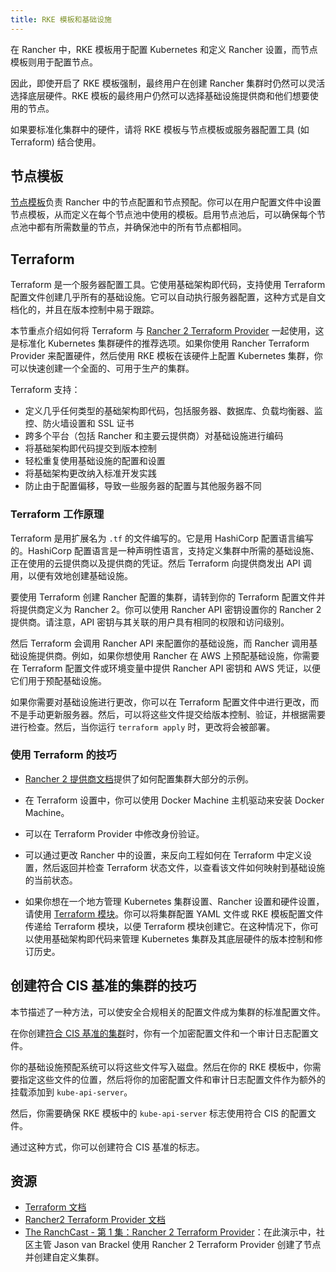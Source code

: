 ```yaml
---
title: RKE 模板和基础设施
---
```


在 Rancher 中，RKE 模板用于配置 Kubernetes 和定义 Rancher 设置，而节点模板则用于配置节点。

因此，即使开启了 RKE 模板强制，最终用户在创建 Rancher 集群时仍然可以灵活选择底层硬件。RKE 模板的最终用户仍然可以选择基础设施提供商和他们想要使用的节点。

如果要标准化集群中的硬件，请将 RKE 模板与节点模板或服务器配置工具 (如 Terraform) 结合使用。

## 节点模板

[节点模板](../../../../reference-guides/user-settings/manage-node-templates.md)负责 Rancher 中的节点配置和节点预配。你可以在用户配置文件中设置节点模板，从而定义在每个节点池中使用的模板。启用节点池后，可以确保每个节点池中都有所需数量的节点，并确保池中的所有节点都相同。

## Terraform

Terraform 是一个服务器配置工具。它使用基础架构即代码，支持使用 Terraform 配置文件创建几乎所有的基础设施。它可以自动执行服务器配置，这种方式是自文档化的，并且在版本控制中易于跟踪。

本节重点介绍如何将 Terraform 与 [Rancher 2 Terraform Provider](https://www.terraform.io/docs/providers/rancher2/) 一起使用，这是标准化 Kubernetes 集群硬件的推荐选项。如果你使用 Rancher Terraform Provider 来配置硬件，然后使用 RKE 模板在该硬件上配置 Kubernetes 集群，你可以快速创建一个全面的、可用于生产的集群。

Terraform 支持：

- 定义几乎任何类型的基础架构即代码，包括服务器、数据库、负载均衡器、监控、防火墙设置和 SSL 证书
- 跨多个平台（包括 Rancher 和主要云提供商）对基础设施进行编码
- 将基础架构即代码提交到版本控制
- 轻松重复使用基础设施的配置和设置
- 将基础架构更改纳入标准开发实践
- 防止由于配置偏移，导致一些服务器的配置与其他服务器不同

### Terraform 工作原理

Terraform 是用扩展名为 `.tf` 的文件编写的。它是用 HashiCorp 配置语言编写的。HashiCorp 配置语言是一种声明性语言，支持定义集群中所需的基础设施、正在使用的云提供商以及提供商的凭证。然后 Terraform 向提供商发出 API 调用，以便有效地创建基础设施。

要使用 Terraform 创建 Rancher 配置的集群，请转到你的 Terraform 配置文件并将提供商定义为 Rancher 2。你可以使用 Rancher API 密钥设置你的 Rancher 2 提供商。请注意，API 密钥与其关联的用户具有相同的权限和访问级别。

然后 Terraform 会调用 Rancher API 来配置你的基础设施，而 Rancher 调用基础设施提供商。例如，如果你想使用 Rancher 在 AWS 上预配基础设施，你需要在 Terraform 配置文件或环境变量中提供 Rancher API 密钥和 AWS 凭证，以便它们用于预配基础设施。

如果你需要对基础设施进行更改，你可以在 Terraform 配置文件中进行更改，而不是手动更新服务器。然后，可以将这些文件提交给版本控制、验证，并根据需要进行检查。然后，当你运行 `terraform apply` 时，更改将会被部署。

### 使用 Terraform 的技巧

- [Rancher 2 提供商文档](https://www.terraform.io/docs/providers/rancher2/)提供了如何配置集群大部分的示例。

- 在 Terraform 设置中，你可以使用 Docker Machine 主机驱动来安装 Docker Machine。

- 可以在 Terraform Provider 中修改身份验证。

- 可以通过更改 Rancher 中的设置，来反向工程如何在 Terraform 中定义设置，然后返回并检查 Terraform 状态文件，以查看该文件如何映射到基础设施的当前状态。

- 如果你想在一个地方管理 Kubernetes 集群设置、Rancher 设置和硬件设置，请使用 [Terraform 模块](https://github.com/rancher/terraform-modules)。你可以将集群配置 YAML 文件或 RKE 模板配置文件传递给 Terraform 模块，以便 Terraform 模块创建它。在这种情况下，你可以使用基础架构即代码来管理 Kubernetes 集群及其底层硬件的版本控制和修订历史。

## 创建符合 CIS 基准的集群的技巧

本节描述了一种方法，可以使安全合规相关的配置文件成为集群的标准配置文件。

在你创建[符合 CIS 基准的集群](../../../../reference-guides/rancher-security/rancher-security.md)时，你有一个加密配置文件和一个审计日志配置文件。

你的基础设施预配系统可以将这些文件写入磁盘。然后在你的 RKE 模板中，你需要指定这些文件的位置，然后将你的加密配置文件和审计日志配置文件作为额外的挂载添加到 `kube-api-server`。

然后，你需要确保 RKE 模板中的 `kube-api-server` 标志使用符合 CIS 的配置文件。

通过这种方式，你可以创建符合 CIS 基准的标志。

## 资源

- [Terraform 文档](https://www.terraform.io/docs/)
- [Rancher2 Terraform Provider 文档](https://www.terraform.io/docs/providers/rancher2/)
- [The RanchCast - 第 1 集：Rancher 2 Terraform Provider](https://youtu.be/YNCq-prI8-8)：在此演示中，社区主管 Jason van Brackel 使用 Rancher 2 Terraform Provider 创建了节点并创建自定义集群。